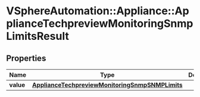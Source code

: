 # VSphereAutomation::Appliance::ApplianceTechpreviewMonitoringSnmpLimitsResult

## Properties
Name | Type | Description | Notes
------------ | ------------- | ------------- | -------------
**value** | [**ApplianceTechpreviewMonitoringSnmpSNMPLimits**](ApplianceTechpreviewMonitoringSnmpSNMPLimits.md) |  | 


